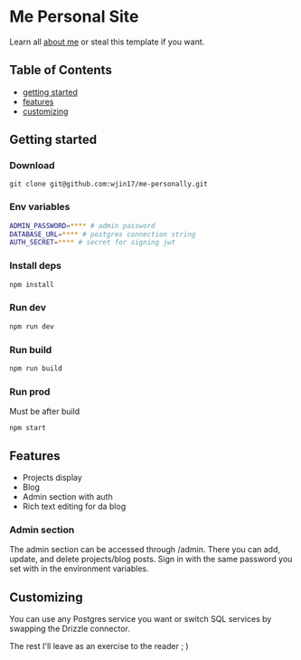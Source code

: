 # Me Personal Site

Learn all [about me](http://www.willjin1796.com/) or steal this template if you want.

## Table of Contents

- [getting started](#getting-started)
- [features](#features)
- [customizing](#customizing)

## Getting started

### Download

```
git clone git@github.com:wjin17/me-personally.git
```

### Env variables

```bash
ADMIN_PASSWORD=**** # admin password
DATABASE_URL=**** # postgres connection string
AUTH_SECRET=**** # secret for signing jwt
```

### Install deps

```bash
npm install
```

### Run dev

```bash
npm run dev
```

### Run build

```bash
npm run build
```

### Run prod

Must be after build

```
npm start
```

## Features

- Projects display
- Blog
- Admin section with auth
- Rich text editing for da blog

### Admin section

The admin section can be accessed through /admin. There you can add, update, and delete projects/blog posts. Sign in with the same password you set with in the environment variables.

## Customizing

You can use any Postgres service you want or switch SQL services by swapping the Drizzle connector.

The rest I'll leave as an exercise to the reader ; )
